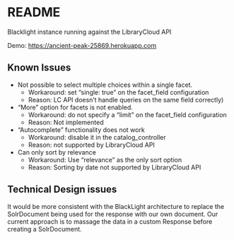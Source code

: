 # README

Blacklight instance running against the LibraryCloud API

Demo: https://ancient-peak-25869.herokuapp.com

## Known Issues

* Not possible to select multiple choices within a single facet.
    * Workaround: set “single: true” on the facet_field configuration
    * Reason: LC API doesn’t handle queries on the same field correctly)
* “More” option for facets is not enabled.
    * Workaround: do not specify a “limit” on the facet_field configuration
    * Reason: Not implemented
* “Autocomplete” functionality does not work
    * Workaround: disable it in the catalog_controller
    * Reason: not supported by LibraryCloud API
* Can only sort by relevance
    * Workaround: Use “relevance” as the only sort option
    * Reason: Sorting by date not supported by LibraryCloud API
    
## Technical Design issues

It would be more consistent with the BlackLight architecture to replace the SolrDocument being used for the response with our own document. Our current approach is to massage the data in a custom Response before creating a SolrDocument. 